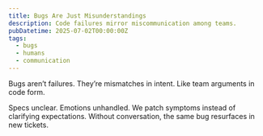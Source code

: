 ```yaml
---
title: Bugs Are Just Misunderstandings
description: Code failures mirror miscommunication among teams.
pubDatetime: 2025-07-02T00:00:00Z
tags:
  - bugs
  - humans
  - communication
---
```


Bugs aren’t failures. They’re mismatches in intent.
Like team arguments in code form.

Specs unclear. Emotions unhandled.
We patch symptoms instead of clarifying expectations.
Without conversation, the same bug resurfaces in new tickets.
